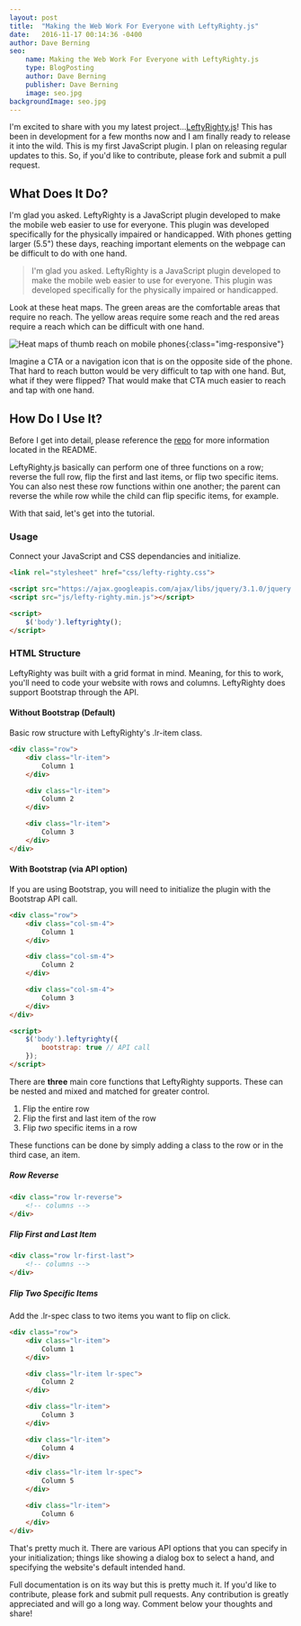 ```yaml
---
layout: post
title:  "Making the Web Work For Everyone with LeftyRighty.js"
date:   2016-11-17 00:14:36 -0400
author: Dave Berning
seo:
    name: Making the Web Work For Everyone with LeftyRighty.js
    type: BlogPosting
    author: Dave Berning
    publisher: Dave Berning
    image: seo.jpg
backgroundImage: seo.jpg
---
```


I'm excited to share with you my latest project...[LeftyRighty.js](https://github.com/parsecdigital/LeftyRighty.js)! This has been in development for a few months now and I am finally ready to release it into the wild. This is my first JavaScript plugin. I plan on releasing regular updates to this. So, if you'd like to contribute, please fork and submit a pull request.

## What Does It Do?

I'm glad you asked. LeftyRighty is a JavaScript plugin developed to make the mobile web easier to use for everyone. This plugin was developed specifically for the physically impaired or handicapped. With phones getting larger (5.5") these days, reaching important elements on the webpage can be difficult to do with one hand.

> I'm glad you asked. LeftyRighty is a JavaScript plugin developed to make the mobile web easier to use for everyone. This plugin was developed specifically for the physically impaired or handicapped.

Look at these heat maps. The green areas are the comfortable areas that require no reach. The yellow areas require some reach and the red areas require a reach which can be difficult with one hand.

![Heat maps of thumb reach on mobile phones]({{site.imagesURL}}mobile-heatmap.png){:class="img-responsive"}

Imagine a CTA or a navigation icon that is on the opposite side of the phone. That hard to reach button would be very difficult to tap with one hand. But, what if they were flipped? That would make that CTA much easier to reach and tap with one hand.

## How Do I Use It?

Before I get into detail, please reference the [repo](https://github.com/parsecdigital/LeftyRighty.js) for more information located in the README.

LeftyRighty.js basically can perform one of three functions on a row; reverse the full row, flip the first and last items, or flip two specific items. You can also nest these row functions within one another; the parent can reverse the while row while the child can flip specific items, for example.

With that said, let's get into the tutorial.

### Usage
Connect your JavaScript and CSS dependancies and initialize.

```html
<link rel="stylesheet" href="css/lefty-righty.css">

<script src="https://ajax.googleapis.com/ajax/libs/jquery/3.1.0/jquery.min.js"></script>
<script src="js/lefty-righty.min.js"></script>

<script>
    $('body').leftyrighty();
</script>
```

### HTML Structure
LeftyRighty was built with a grid format in mind. Meaning, for this to work, you'll need to code your website with rows and columns. LeftyRighty does support Bootstrap through the API.

#### Without Bootstrap (Default)
Basic row structure with LeftyRighty's .lr-item class.

```html
<div class="row">
    <div class="lr-item">
        Column 1
    </div>

    <div class="lr-item">
        Column 2
    </div>

    <div class="lr-item">
        Column 3
    </div>
</div>
```

#### With Bootstrap (via API option)
If you are using Bootstrap, you will need to initialize the plugin with the Bootstrap API call.

```html
<div class="row">
    <div class="col-sm-4">
        Column 1
    </div>

    <div class="col-sm-4">
        Column 2
    </div>

    <div class="col-sm-4">
        Column 3
    </div>
</div>

<script>
    $('body').leftyrighty({
        bootstrap: true // API call
    });
</script>
```

There are __three__ main core functions that LeftyRighty supports. These can be nested and mixed and matched for greater control.

1. Flip the entire row
2. Flip the first and last item of the row
3. Flip _two_ specific items in a row

These functions can be done by simply adding a class to the row or in the third case, an item.

##### Row Reverse

```html
<div class="row lr-reverse">
    <!-- columns -->
</div>
```

##### Flip First and Last Item
```html
<div class="row lr-first-last">
    <!-- columns -->
</div>
```


##### Flip Two Specific Items
Add the .lr-spec class to two items you want to flip on click.

```html
<div class="row">
    <div class="lr-item">
        Column 1
    </div>

    <div class="lr-item lr-spec">
        Column 2
    </div>

    <div class="lr-item">
        Column 3
    </div>

    <div class="lr-item">
        Column 4
    </div>

    <div class="lr-item lr-spec">
        Column 5
    </div>

    <div class="lr-item">
        Column 6
    </div>
</div>
```
That's pretty much it. There are various API options that you can specify in your initialization; things like showing a dialog box to select a hand, and specifying the website's default intended hand.

Full documentation is on its way but this is pretty much it. If you'd like to contribute, please fork and submit pull requests. Any contribution is greatly appreciated and will go a long way. Comment below your thoughts and share!
